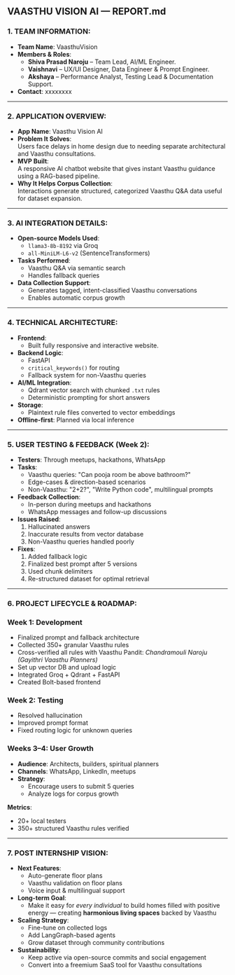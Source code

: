 ## VAASTHU VISION AI — REPORT.md

### 1. TEAM INFORMATION:
- **Team Name**: VaasthuVision  
- **Members & Roles**:
  - **Shiva Prasad Naroju** – Team Lead, AI/ML Engineer.
  - **Vaishnavi** – UX/UI Designer, Data Engineer & Prompt Engineer.
  - **Akshaya** – Performance Analyst, Testing Lead & Documentation Support.
- **Contact**: xxxxxxxx

---

### 2. APPLICATION OVERVIEW:
- **App Name**: Vaasthu Vision AI  
- **Problem It Solves**:  
  Users face delays in home design due to needing separate architectural and Vaasthu consultations.  
- **MVP Built**:  
  A responsive AI chatbot website that gives instant Vaasthu guidance using a RAG-based pipeline.  
- **Why It Helps Corpus Collection**:  
  Interactions generate structured, categorized Vaasthu Q&A data useful for dataset expansion.

---

### 3. AI INTEGRATION DETAILS:
- **Open-source Models Used**:
  - `llama3-8b-8192` via Groq
  - `all-MiniLM-L6-v2` (SentenceTransformers)
- **Tasks Performed**:
  - Vaasthu Q&A via semantic search
  - Handles fallback queries
- **Data Collection Support**:
  - Generates tagged, intent-classified Vaasthu conversations
  - Enables automatic corpus growth

---

### 4. TECHNICAL ARCHITECTURE:
- **Frontend**:  
  - Built fully responsive and interactive website. 
- **Backend Logic**:  
  - FastAPI  
  - `critical_keywords()` for routing  
  - Fallback system for non-Vaasthu queries
- **AI/ML Integration**:  
  - Qdrant vector search with chunked `.txt` rules  
  - Deterministic prompting for short answers
- **Storage**:  
  - Plaintext rule files converted to vector embeddings  
- **Offline-first**: Planned via local inference

---

### 5. USER TESTING & FEEDBACK (Week 2):
- **Testers**: Through meetups, hackathons, WhatsApp  
- **Tasks**:
  - Vaasthu queries: "Can pooja room be above bathroom?"  
  - Edge-cases & direction-based scenarios  
  - Non-Vaasthu: "2+2?", "Write Python code", multilingual prompts  
- **Feedback Collection**:
  - In-person during meetups and hackathons  
  - WhatsApp messages and follow-up discussions  
- **Issues Raised**:
  1. Hallucinated answers  
  2. Inaccurate results from vector database  
  3. Non-Vaasthu queries handled poorly  
- **Fixes**:
  1. Added fallback logic  
  2. Finalized best prompt after 5 versions  
  3. Used chunk delimiters  
  4. Re-structured dataset for optimal retrieval

---

### 6. PROJECT LIFECYCLE & ROADMAP:

### Week 1: Development
- Finalized prompt and fallback architecture  
- Collected 350+ granular Vaasthu rules  
- Cross-verified all rules with Vaasthu Pandit: *Chandramouli Naroju (Gayithri Vaasthu Planners)*  
- Set up vector DB and upload logic  
- Integrated Groq + Qdrant + FastAPI  
- Created Bolt-based frontend  

### Week 2: Testing
- Resolved hallucination  
- Improved prompt format  
- Fixed routing logic for unknown queries

### Weeks 3–4: User Growth
- **Audience**: Architects, builders, spiritual planners  
- **Channels**: WhatsApp, LinkedIn, meetups  
- **Strategy**:
  - Encourage users to submit 5 queries  
  - Analyze logs for corpus growth

**Metrics**:
- 20+ local testers  
- 350+ structured Vaasthu rules verified

---

### 7. POST INTERNSHIP VISION:
- **Next Features**:
  - Auto-generate floor plans  
  - Vaasthu validation on floor plans  
  - Voice input & multilingual support  
- **Long-term Goal**:
  - Make it easy for *every individual* to build homes filled with positive energy — creating **harmonious living spaces** backed by Vaasthu  
- **Scaling Strategy**:
  - Fine-tune on collected logs  
  - Add LangGraph-based agents  
  - Grow dataset through community contributions  
- **Sustainability**:
  - Keep active via open-source commits and social engagement  
  - Convert into a freemium SaaS tool for Vaasthu consultations

